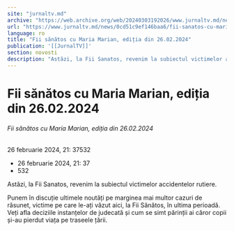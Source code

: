 ```yaml
---
site: "jurnaltv.md"
archive: "https://web.archive.org/web/20240303192026/www.jurnaltv.md/news/0cd51c9ef146baa6/fii-sanatos-cu-maria-marian-editia-din-26-02-2024.html"
url: "https://www.jurnaltv.md/news/0cd51c9ef146baa6/fii-sanatos-cu-maria-marian-editia-din-26-02-2024.html"
language: ro
title: "Fii sănătos cu Maria Marian, ediția din 26.02.2024"
publication: '[[JurnalTV]]'
section: novosti
description: "Astăzi, la Fii Sanatos, revenim la subiectul victimelor accidentelor rutiere."
---
```


# Fii sănătos cu Maria Marian, ediția din 26.02.2024

###### Fii sănătos cu Maria Marian, ediția din 26.02.2024

26 februarie 2024, 21: 37532

- 26 februarie 2024, 21: 37
- 532

Astăzi, la Fii Sanatos, revenim la subiectul victimelor accidentelor rutiere.

Punem în discuție ultimele noutăți pe marginea mai multor cazuri de răsunet, victime pe care le-ați văzut aici, la Fii Sănătos, în ultima perioadă. Veți afla deciziile instanțelor de judecată și cum se simt părinții ai căror copii și-au pierdut viața pe traseele țării.